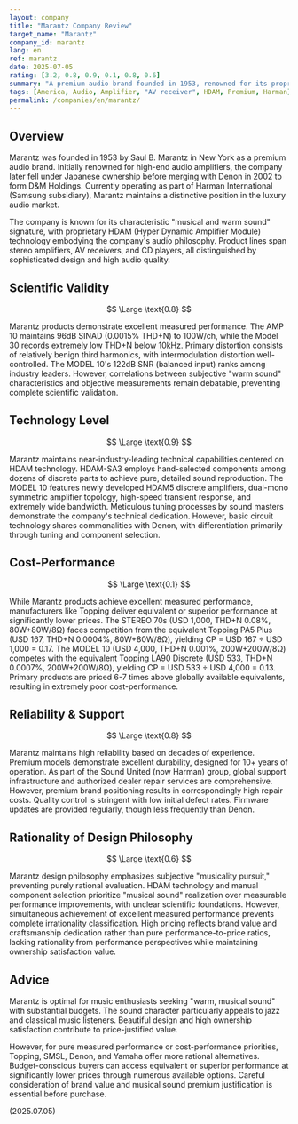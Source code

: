 ```yaml
---
layout: company
title: "Marantz Company Review"
target_name: "Marantz"
company_id: marantz
lang: en
ref: marantz
date: 2025-07-05
rating: [3.2, 0.8, 0.9, 0.1, 0.8, 0.6]
summary: "A premium audio brand founded in 1953, renowned for its proprietary HDAM technology and 'warm, musical sound.' Under Harman ownership alongside Denon, Marantz focuses on luxury-oriented products with excellent measured performance. However, equivalent or superior performance exists at significantly lower prices from manufacturers like Topping, resulting in extremely poor cost-performance."
tags: [America, Audio, Amplifier, "AV receiver", HDAM, Premium, Harman]
permalink: /companies/en/marantz/
---
```


## Overview

Marantz was founded in 1953 by Saul B. Marantz in New York as a premium audio brand. Initially renowned for high-end audio amplifiers, the company later fell under Japanese ownership before merging with Denon in 2002 to form D&M Holdings. Currently operating as part of Harman International (Samsung subsidiary), Marantz maintains a distinctive position in the luxury audio market.

The company is known for its characteristic "musical and warm sound" signature, with proprietary HDAM (Hyper Dynamic Amplifier Module) technology embodying the company's audio philosophy. Product lines span stereo amplifiers, AV receivers, and CD players, all distinguished by sophisticated design and high audio quality.

## Scientific Validity

$$ \Large \text{0.8} $$

Marantz products demonstrate excellent measured performance. The AMP 10 maintains 96dB SINAD (0.0015% THD+N) to 100W/ch, while the Model 30 records extremely low THD+N below 10kHz. Primary distortion consists of relatively benign third harmonics, with intermodulation distortion well-controlled. The MODEL 10's 122dB SNR (balanced input) ranks among industry leaders. However, correlations between subjective "warm sound" characteristics and objective measurements remain debatable, preventing complete scientific validation.

## Technology Level

$$ \Large \text{0.9} $$

Marantz maintains near-industry-leading technical capabilities centered on HDAM technology. HDAM-SA3 employs hand-selected components among dozens of discrete parts to achieve pure, detailed sound reproduction. The MODEL 10 features newly developed HDAM5 discrete amplifiers, dual-mono symmetric amplifier topology, high-speed transient response, and extremely wide bandwidth. Meticulous tuning processes by sound masters demonstrate the company's technical dedication. However, basic circuit technology shares commonalities with Denon, with differentiation primarily through tuning and component selection.

## Cost-Performance

$$ \Large \text{0.1} $$

While Marantz products achieve excellent measured performance, manufacturers like Topping deliver equivalent or superior performance at significantly lower prices. The STEREO 70s (USD 1,000, THD+N 0.08%, 80W+80W/8Ω) faces competition from the equivalent Topping PA5 Plus (USD 167, THD+N 0.0004%, 80W+80W/8Ω), yielding CP = USD 167 ÷ USD 1,000 = 0.17. The MODEL 10 (USD 4,000, THD+N 0.001%, 200W+200W/8Ω) competes with the equivalent Topping LA90 Discrete (USD 533, THD+N 0.0007%, 200W+200W/8Ω), yielding CP = USD 533 ÷ USD 4,000 = 0.13. Primary products are priced 6-7 times above globally available equivalents, resulting in extremely poor cost-performance.

## Reliability & Support

$$ \Large \text{0.8} $$

Marantz maintains high reliability based on decades of experience. Premium models demonstrate excellent durability, designed for 10+ years of operation. As part of the Sound United (now Harman) group, global support infrastructure and authorized dealer repair services are comprehensive. However, premium brand positioning results in correspondingly high repair costs. Quality control is stringent with low initial defect rates. Firmware updates are provided regularly, though less frequently than Denon.

## Rationality of Design Philosophy

$$ \Large \text{0.6} $$

Marantz design philosophy emphasizes subjective "musicality pursuit," preventing purely rational evaluation. HDAM technology and manual component selection prioritize "musical sound" realization over measurable performance improvements, with unclear scientific foundations. However, simultaneous achievement of excellent measured performance prevents complete irrationality classification. High pricing reflects brand value and craftsmanship dedication rather than pure performance-to-price ratios, lacking rationality from performance perspectives while maintaining ownership satisfaction value.

## Advice

Marantz is optimal for music enthusiasts seeking "warm, musical sound" with substantial budgets. The sound character particularly appeals to jazz and classical music listeners. Beautiful design and high ownership satisfaction contribute to price-justified value.

However, for pure measured performance or cost-performance priorities, Topping, SMSL, Denon, and Yamaha offer more rational alternatives. Budget-conscious buyers can access equivalent or superior performance at significantly lower prices through numerous available options. Careful consideration of brand value and musical sound premium justification is essential before purchase.

(2025.07.05)